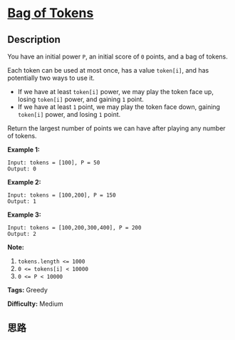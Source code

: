 # [Bag of Tokens][title]

## Description

You have an initial power `P`, an initial score of `0` points, and a bag of
tokens.

Each token can be used at most once, has a value `token[i]`, and has
potentially two ways to use it.

  * If we have at least `token[i]` power, we may play the token face up, losing `token[i]` power, and gaining `1` point.
  * If we have at least `1` point, we may play the token face down, gaining `token[i]` power, and losing `1` point.

Return the largest number of points we can have after playing any number of
tokens.



**Example 1:**
            Input: tokens = [100], P = 50    Output: 0    

**Example 2:**
            Input: tokens = [100,200], P = 150    Output: 1    

**Example 3:**
            Input: tokens = [100,200,300,400], P = 200    Output: 2    



**Note:**

  1. `tokens.length <= 1000`
  2. `0 <= tokens[i] < 10000`
  3. `0 <= P < 10000`


**Tags:** Greedy

**Difficulty:** Medium

## 思路

[title]: https://leetcode.com/problems/bag-of-tokens
